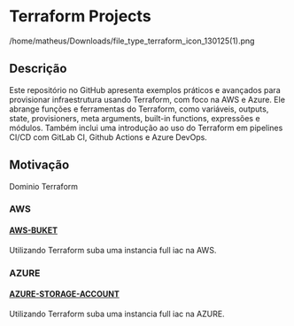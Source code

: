 # Terraform Projects

/home/matheus/Downloads/file_type_terraform_icon_130125(1).png

## Descrição
Este repositório no GitHub apresenta exemplos práticos e avançados para provisionar infraestrutura usando Terraform, com foco na AWS e Azure. Ele abrange funções e ferramentas do Terraform, como variáveis, outputs, state, provisioners, meta arguments, built-in functions, expressões e módulos. Também inclui uma introdução ao uso do Terraform em pipelines CI/CD com GitLab CI, Github Actions e Azure DevOps.

## Motivação
Dominio Terraform

### AWS
#### [AWS-BUKET](/AWS-BUCEKT/)

Utilizando Terraform suba uma instancia full iac na AWS.

### AZURE
#### [AZURE-STORAGE-ACCOUNT](/AZURE-STORAGE-ACCOUNT/)

Utilizando Terraform suba uma instancia full iac na AZURE.
